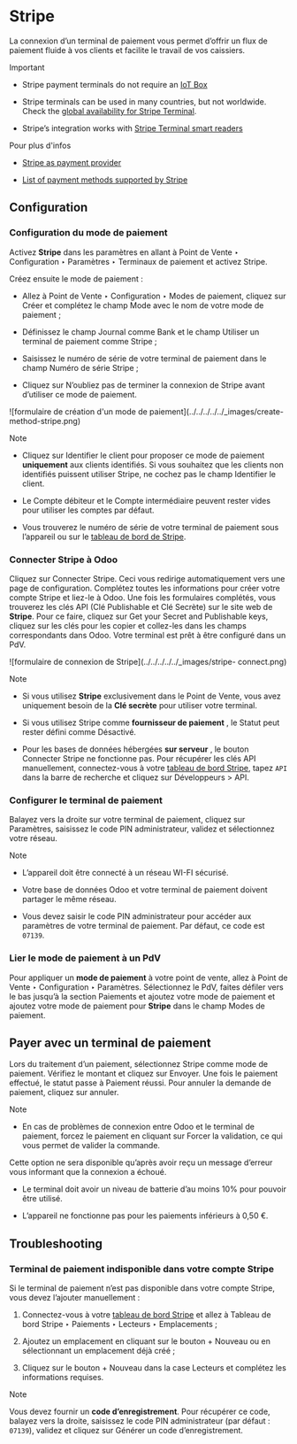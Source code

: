# Stripe

La connexion d’un terminal de paiement vous permet d’offrir un flux de
paiement fluide à vos clients et facilite le travail de vos caissiers.

Important

  * Stripe payment terminals do not require an [IoT Box](../../../../general/iot.html)

  * Stripe terminals can be used in many countries, but not worldwide. Check the [global availability for Stripe Terminal](https://support.stripe.com/questions/global-availability-for-stripe-terminal).

  * Stripe’s integration works with [Stripe Terminal smart readers](https://docs.stripe.com/terminal/smart-readers)

Pour plus d'infos

  * [Stripe as payment provider](../../../../finance/payment_providers/stripe.html)

  * [List of payment methods supported by Stripe](https://stripe.com/payments/payment-methods)

## Configuration

### Configuration du mode de paiement

Activez **Stripe** dans les paramètres en allant à Point de Vente ‣
Configuration ‣ Paramètres ‣ Terminaux de paiement et activez Stripe.

Créez ensuite le mode de paiement :

  * Allez à Point de Vente ‣ Configuration ‣ Modes de paiement, cliquez sur Créer et complétez le champ Mode avec le nom de votre mode de paiement ;

  * Définissez le champ Journal comme Bank et le champ Utiliser un terminal de paiement comme Stripe ;

  * Saisissez le numéro de série de votre terminal de paiement dans le champ Numéro de série Stripe ;

  * Cliquez sur N’oubliez pas de terminer la connexion de Stripe avant d’utiliser ce mode de paiement.

![formulaire de création d'un mode de paiement](../../../../../_images/create-
method-stripe.png)

Note

  * Cliquez sur Identifier le client pour proposer ce mode de paiement **uniquement** aux clients identifiés. Si vous souhaitez que les clients non identifiés puissent utiliser Stripe, ne cochez pas le champ Identifier le client.

  * Le Compte débiteur et le Compte intermédiaire peuvent rester vides pour utiliser les comptes par défaut.

  * Vous trouverez le numéro de série de votre terminal de paiement sous l’appareil ou sur le [tableau de bord de Stripe](https://dashboard.stripe.com).

### Connecter Stripe à Odoo

Cliquez sur Connecter Stripe. Ceci vous redirige automatiquement vers une page
de configuration. Complétez toutes les informations pour créer votre compte
Stripe et liez-le à Odoo. Une fois les formulaires complétés, vous trouverez
les clés API (Clé Publishable et Clé Secrète) sur le site web de **Stripe**.
Pour ce faire, cliquez sur Get your Secret and Publishable keys, cliquez sur
les clés pour les copier et collez-les dans les champs correspondants dans
Odoo. Votre terminal est prêt à être configuré dans un PdV.

![formulaire de connexion de Stripe](../../../../../_images/stripe-
connect.png)

Note

  * Si vous utilisez **Stripe** exclusivement dans le Point de Vente, vous avez uniquement besoin de la **Clé secrète** pour utiliser votre terminal.

  * Si vous utilisez Stripe comme **fournisseur de paiement** , le Statut peut rester défini comme Désactivé.

  * Pour les bases de données hébergées **sur serveur** , le bouton Connecter Stripe ne fonctionne pas. Pour récupérer les clés API manuellement, connectez-vous à votre [tableau de bord Stripe](https://dashboard.stripe.com), tapez `API` dans la barre de recherche et cliquez sur Développeurs > API.

### Configurer le terminal de paiement

Balayez vers la droite sur votre terminal de paiement, cliquez sur Paramètres,
saisissez le code PIN administrateur, validez et sélectionnez votre réseau.

Note

  * L’appareil doit être connecté à un réseau WI-FI sécurisé.

  * Votre base de données Odoo et votre terminal de paiement doivent partager le même réseau.

  * Vous devez saisir le code PIN administrateur pour accéder aux paramètres de votre terminal de paiement. Par défaut, ce code est `07139`.

### Lier le mode de paiement à un PdV

Pour appliquer un **mode de paiement** à votre point de vente, allez à Point
de Vente ‣ Configuration ‣ Paramètres. Sélectionnez le PdV, faites défiler
vers le bas jusqu’à la section Paiements et ajoutez votre mode de paiement et
ajoutez votre mode de paiement pour **Stripe** dans le champ Modes de
paiement.

## Payer avec un terminal de paiement

Lors du traitement d’un paiement, sélectionnez Stripe comme mode de paiement.
Vérifiez le montant et cliquez sur Envoyer. Une fois le paiement effectué, le
statut passe à Paiement réussi. Pour annuler la demande de paiement, cliquez
sur annuler.

Note

  * En cas de problèmes de connexion entre Odoo et le terminal de paiement, forcez le paiement en cliquant sur Forcer la validation, ce qui vous permet de valider la commande.

Cette option ne sera disponible qu’après avoir reçu un message d’erreur vous
informant que la connexion a échoué.

  * Le terminal doit avoir un niveau de batterie d’au moins 10% pour pouvoir être utilisé.

  * L’appareil ne fonctionne pas pour les paiements inférieurs à 0,50 €.

## Troubleshooting

### Terminal de paiement indisponible dans votre compte Stripe

Si le terminal de paiement n’est pas disponible dans votre compte Stripe, vous
devez l’ajouter manuellement :

  1. Connectez-vous à votre [tableau de bord Stripe](https://dashboard.stripe.com) et allez à Tableau de bord Stripe ‣ Paiements ‣ Lecteurs ‣ Emplacements ;

  2. Ajoutez un emplacement en cliquant sur le bouton \+ Nouveau ou en sélectionnant un emplacement déjà créé ;

  3. Cliquez sur le bouton \+ Nouveau dans la case Lecteurs et complétez les informations requises.

Note

Vous devez fournir un **code d’enregistrement**. Pour récupérer ce code,
balayez vers la droite, saisissez le code PIN administrateur (par défaut :
`07139`), validez et cliquez sur Générer un code d’enregistrement.

